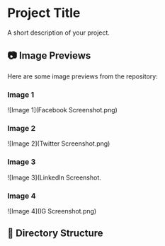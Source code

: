 # Project Title

A short description of your project.

## 📷 Image Previews

Here are some image previews from the repository:

### Image 1
![Image 1](Facebook Screenshot.png)

### Image 2
![Image 2](Twitter Screenshot.png)

### Image 3
![Image 3](LinkedIn Screenshot.

### Image 4
![Image 4](IG Screenshot.png)

## 📁 Directory Structure
